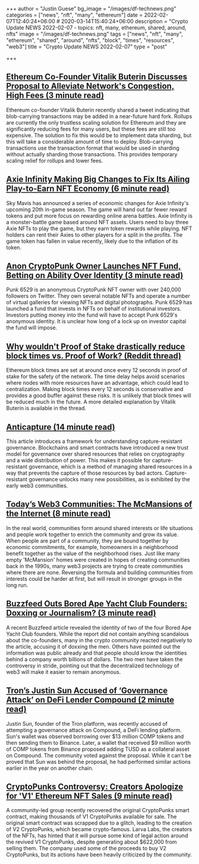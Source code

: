 +++
author = "Justin Guese"
bg_image = "/images/df-technews.png"
categories = ["news", "nft", "many", "ethereum"]
date = 2022-02-07T12:40:24+06:00 # 2020-03-14T15:40:24+06:00
description = "Crypto Update NEWS 2022-02-07 - topics: nft, many, ethereum, shared, around, nfts"
image = "/images/df-technews.png"
tags = ["news", "nft", "many", "ethereum", "shared", "around", "nfts", "block", "times", "resources", "web3"]
title = "Crypto Update NEWS 2022-02-07"
type = "post"

+++

## [Ethereum Co-Founder Vitalik Buterin Discusses Proposal to Alleviate Network's Congestion, High Fees (3 minute read)](https://news.bitcoin.com/ethereum-co-founder-vitalik-buterin-discusses-proposal-to-alleviate-networks-congestion-high-fees/)

Ethereum co-founder Vitalik Buterin recently shared a tweet indicating that blob-carrying transactions may be added in a near-future hard fork. Rollups are currently the only trustless scaling solution for Ethereum and they are significantly reducing fees for many users, but these fees are still too expensive. The solution to fix this would be to implement data sharding, but this will take a considerable amount of time to deploy. Blob-carrying transactions use the transaction format that would be used in sharding without actually sharding those transactions. This provides temporary scaling relief for rollups and lower fees.

## [Axie Infinity Making Big Changes to Fix Its Ailing Play-to-Earn NFT Economy (6 minute read)](https://decrypt.co/92190/axie-infinity-making-big-changes-to-fix-its-ailing-play-to-earn-nft-economy)

Sky Mavis has announced a series of economic changes for Axie Infinity's upcoming 20th in-game season. The game will hand out far fewer reward tokens and put more focus on rewarding online arena battles. Axie Infinity is a monster-battle game based around NFT assets. Users need to buy three Axie NFTs to play the game, but they earn token rewards while playing. NFT holders can rent their Axies to other players for a split in the profits. The game token has fallen in value recently, likely due to the inflation of its token.

## [Anon CryptoPunk Owner Launches NFT Fund, Betting on Ability Over Identity (3 minute read)](https://blockworks.co/anon-cryptopunk-owner-launches-nft-fund-betting-on-ability-over-identity/)

Punk 6529 is an anonymous CryptoPunk NFT owner with over 240,000 followers on Twitter. They own several notable NFTs and operate a number of virtual galleries for viewing NFTs and digital photographs. Punk 6529 has launched a fund that invests in NFTs on behalf of institutional investors. Investors putting money into the fund will have to accept Punk 6529's anonymous identity. It is unclear how long of a lock up on investor capital the fund will impose.

## [Why wouldn't Proof of Stake drastically reduce block times vs. Proof of Work? (Reddit thread)](https://www.reddit.com/r/ethereum/comments/slzfsd/why_wouldnt_proof_of_stake_drastically_reduce/)

Ethereum block times are set at around once every 12 seconds in proof of stake for the safety of the network. The time delay helps avoid scenarios where nodes with more resources have an advantage, which could lead to centralization. Making block times every 12 seconds is conservative and provides a good buffer against these risks. It is unlikely that block times will be reduced much in the future. A more detailed explanation by Vitalik Buterin is available in the thread.

## [Anticapture (14 minute read)](https://mirror.xyz/hq.spengrah.eth/f6bZ6cPxJpP-4K_NB7JcjbU0XblJcaf7kVLD75dOYRQ)

This article introduces a framework for understanding capture-resistant governance. Blockchains and smart contracts have introduced a new trust model for governance over shared resources that relies on cryptography and a wide distribution of power. This makes it possible for capture-resistant governance, which is a method of managing shared resources in a way that prevents the capture of those resources by bad actors. Capture-resistant governance unlocks many new possibilities, as is exhibited by the early web3 communities.

## [Today’s Web3 Communities: The McMansions of the Internet (8 minute read)](https://darkstar.mirror.xyz/VTLvmo0xzs6I9YFIN2f7EZna-Zj4tNIEbF7RVpJOS7s)

In the real world, communities form around shared interests or life situations and people work together to enrich the community and grow its value. When people are part of a community, they are bound together by economic commitments, for example, homeowners in a neighborhood benefit together as the value of the neighborhood rises. Just like many empty 'McMansion' homes were created in hopes of creating communities back in the 1990s, many web3 projects are trying to create communities where there are none. Reversing the formula and building communities from interests could be harder at first, but will result in stronger groups in the long run.

## [Buzzfeed Outs Bored Ape Yacht Club Founders: Doxxing or Journalism? (3 minute read)](https://decrypt.co/92223/bayc-bored-ape-founders-buzzfeed)

A recent Buzzfeed article revealed the identity of two of the four Bored Ape Yacht Club founders. While the report did not contain anything scandalous about the co-founders, many in the crypto community reacted negatively to the article, accusing it of doxxing the men. Others have pointed out the information was public already and that people should know the identities behind a company worth billions of dollars. The two men have taken the controversy in stride, pointing out that the decentralized technology of web3 will make it easier to remain anonymous.

## [Tron’s Justin Sun Accused of ‘Governance Attack’ on DeFi Lender Compound (2 minute read)](https://www.coindesk.com/tech/2022/02/04/trons-justin-sun-accused-of-governance-attack-on-defi-lender-compound/)

Justin Sun, founder of the Tron platform, was recently accused of attempting a governance attack on Compound, a DeFi lending platform. Sun's wallet was observed borrowing over $13 million COMP tokens and then sending them to Binance. Later, a wallet that received $9 million worth of COMP tokens from Binance proposed adding TUSD as a collateral asset on Compound. The community voted against the proposal. While it can't be proved that Sun was behind the proposal, he had performed similar actions earlier in the year on another chain.

## [CryptoPunks Controversy: Creators Apologize for 'V1' Ethereum NFT Sales (9 minute read)](https://decrypt.co/92155/cryptopunks-controversy-creators-apologize-v1-ethereum-nft)

A community-led group recently recovered the original CryptoPunks smart contract, making thousands of V1 CryptoPunks available for sale. The original smart contract was scrapped due to a glitch, leading to the creation of V2 CryptoPunks, which became crypto-famous. Larva Labs, the creators of the NFTs, has hinted that it will pursue some kind of legal action around the revived V1 CryptoPunks, despite generating about $622,000 from selling them. The company used some of the proceeds to buy V2 CryptoPunks, but its actions have been heavily criticized by the community.

